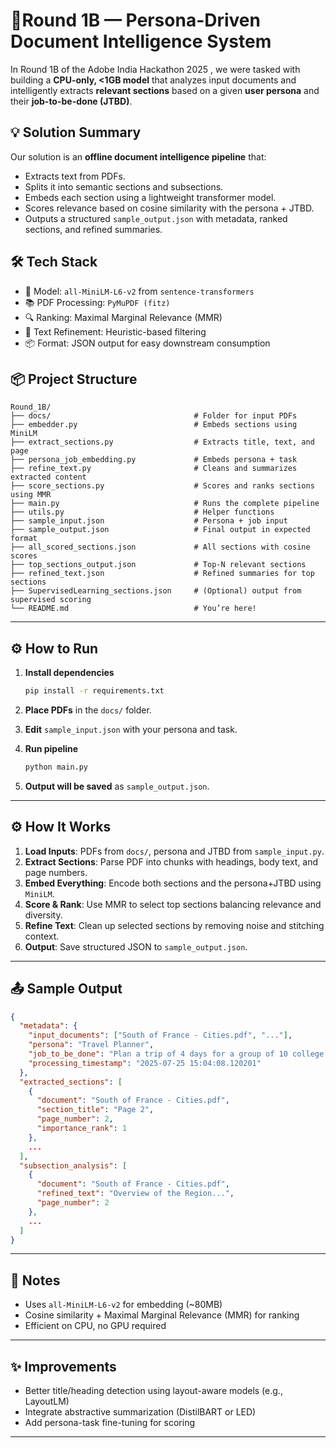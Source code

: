 # 🧭Round 1B — Persona-Driven Document Intelligence System

In Round 1B of the Adobe India Hackathon 2025 , we were tasked with building a **CPU-only, <1GB model** that analyzes input documents and intelligently extracts **relevant sections** based on a given **user persona** and their **job-to-be-done (JTBD)**.

## 💡 Solution Summary

Our solution is an **offline document intelligence pipeline** that:
- Extracts text from PDFs.
- Splits it into semantic sections and subsections.
- Embeds each section using a lightweight transformer model.
- Scores relevance based on cosine similarity with the persona + JTBD.
- Outputs a structured `sample_output.json` with metadata, ranked sections, and refined summaries.

## 🛠️ Tech Stack

- 🧠 Model: `all-MiniLM-L6-v2` from `sentence-transformers`
- 📚 PDF Processing: `PyMuPDF (fitz)`
- 🔍 Ranking: Maximal Marginal Relevance (MMR)
- 🧹 Text Refinement: Heuristic-based filtering
- 📦 Format: JSON output for easy downstream consumption


## 📦 Project Structure

```
Round_1B/
├── docs/                                # Folder for input PDFs
├── embedder.py                          # Embeds sections using MiniLM
├── extract_sections.py                  # Extracts title, text, and page
├── persona_job_embedding.py             # Embeds persona + task
├── refine_text.py                       # Cleans and summarizes extracted content
├── score_sections.py                    # Scores and ranks sections using MMR
├── main.py                              # Runs the complete pipeline
├── utils.py                             # Helper functions
├── sample_input.json                    # Persona + job input
├── sample_output.json                   # Final output in expected format
├── all_scored_sections.json             # All sections with cosine scores
├── top_sections_output.json             # Top-N relevant sections
├── refined_text.json                    # Refined summaries for top sections
├── SupervisedLearning_sections.json     # (Optional) output from supervised scoring
└── README.md                            # You’re here!
```

---

## ⚙️ How to Run

1. **Install dependencies**

   ```bash
   pip install -r requirements.txt
   ```

2. **Place PDFs** in the `docs/` folder.

3. **Edit** `sample_input.json` with your persona and task.

4. **Run pipeline**

   ```bash
   python main.py
   ```

5. **Output will be saved** as `sample_output.json`.

---

## ⚙️ How It Works

1. **Load Inputs**: PDFs from `docs/`, persona and JTBD from `sample_input.py`.
2. **Extract Sections**: Parse PDF into chunks with headings, body text, and page numbers.
3. **Embed Everything**: Encode both sections and the persona+JTBD using `MiniLM`.
4. **Score & Rank**: Use MMR to select top sections balancing relevance and diversity.
5. **Refine Text**: Clean up selected sections by removing noise and stitching context.
6. **Output**: Save structured JSON to `sample_output.json`.


---

## 📤 Sample Output

```json
{
  "metadata": {
    "input_documents": ["South of France - Cities.pdf", "..."],
    "persona": "Travel Planner",
    "job_to_be_done": "Plan a trip of 4 days for a group of 10 college friends.",
    "processing_timestamp": "2025-07-25 15:04:08.120201"
  },
  "extracted_sections": [
    {
      "document": "South of France - Cities.pdf",
      "section_title": "Page 2",
      "page_number": 2,
      "importance_rank": 1
    },
    ...
  ],
  "subsection_analysis": [
    {
      "document": "South of France - Cities.pdf",
      "refined_text": "Overview of the Region...",
      "page_number": 2
    },
    ...
  ]
}
```

---

## 📌 Notes

* Uses `all-MiniLM-L6-v2` for embedding (\~80MB)
* Cosine similarity + Maximal Marginal Relevance (MMR) for ranking
* Efficient on CPU, no GPU required

---

## ✨ Improvements

* Better title/heading detection using layout-aware models (e.g., LayoutLM)
* Integrate abstractive summarization (DistilBART or LED)
* Add persona-task fine-tuning for scoring

---
